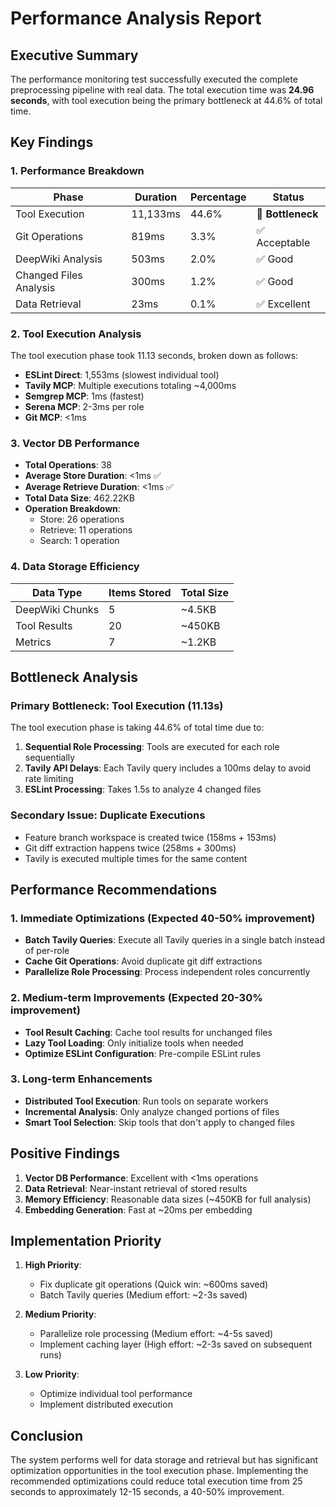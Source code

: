 # Performance Analysis Report

## Executive Summary

The performance monitoring test successfully executed the complete preprocessing pipeline with real data. The total execution time was **24.96 seconds**, with tool execution being the primary bottleneck at 44.6% of total time.

## Key Findings

### 1. Performance Breakdown

| Phase | Duration | Percentage | Status |
|-------|----------|------------|---------|
| Tool Execution | 11,133ms | 44.6% | 🚨 **Bottleneck** |
| Git Operations | 819ms | 3.3% | ✅ Acceptable |
| DeepWiki Analysis | 503ms | 2.0% | ✅ Good |
| Changed Files Analysis | 300ms | 1.2% | ✅ Good |
| Data Retrieval | 23ms | 0.1% | ✅ Excellent |

### 2. Tool Execution Analysis

The tool execution phase took 11.13 seconds, broken down as follows:

- **ESLint Direct**: 1,553ms (slowest individual tool)
- **Tavily MCP**: Multiple executions totaling ~4,000ms
- **Semgrep MCP**: 1ms (fastest)
- **Serena MCP**: 2-3ms per role
- **Git MCP**: <1ms

### 3. Vector DB Performance

- **Total Operations**: 38
- **Average Store Duration**: <1ms ✅
- **Average Retrieve Duration**: <1ms ✅
- **Total Data Size**: 462.22KB
- **Operation Breakdown**:
  - Store: 26 operations
  - Retrieve: 11 operations
  - Search: 1 operation

### 4. Data Storage Efficiency

| Data Type | Items Stored | Total Size |
|-----------|--------------|------------|
| DeepWiki Chunks | 5 | ~4.5KB |
| Tool Results | 20 | ~450KB |
| Metrics | 7 | ~1.2KB |

## Bottleneck Analysis

### Primary Bottleneck: Tool Execution (11.13s)

The tool execution phase is taking 44.6% of total time due to:

1. **Sequential Role Processing**: Tools are executed for each role sequentially
2. **Tavily API Delays**: Each Tavily query includes a 100ms delay to avoid rate limiting
3. **ESLint Processing**: Takes 1.5s to analyze 4 changed files

### Secondary Issue: Duplicate Executions

- Feature branch workspace is created twice (158ms + 153ms)
- Git diff extraction happens twice (258ms + 300ms)
- Tavily is executed multiple times for the same content

## Performance Recommendations

### 1. Immediate Optimizations (Expected 40-50% improvement)

- **Batch Tavily Queries**: Execute all Tavily queries in a single batch instead of per-role
- **Cache Git Operations**: Avoid duplicate git diff extractions
- **Parallelize Role Processing**: Process independent roles concurrently

### 2. Medium-term Improvements (Expected 20-30% improvement)

- **Tool Result Caching**: Cache tool results for unchanged files
- **Lazy Tool Loading**: Only initialize tools when needed
- **Optimize ESLint Configuration**: Pre-compile ESLint rules

### 3. Long-term Enhancements

- **Distributed Tool Execution**: Run tools on separate workers
- **Incremental Analysis**: Only analyze changed portions of files
- **Smart Tool Selection**: Skip tools that don't apply to changed files

## Positive Findings

1. **Vector DB Performance**: Excellent with <1ms operations
2. **Data Retrieval**: Near-instant retrieval of stored results
3. **Memory Efficiency**: Reasonable data sizes (~450KB for full analysis)
4. **Embedding Generation**: Fast at ~20ms per embedding

## Implementation Priority

1. **High Priority**:
   - Fix duplicate git operations (Quick win: ~600ms saved)
   - Batch Tavily queries (Medium effort: ~2-3s saved)
   
2. **Medium Priority**:
   - Parallelize role processing (Medium effort: ~4-5s saved)
   - Implement caching layer (High effort: ~2-3s saved on subsequent runs)

3. **Low Priority**:
   - Optimize individual tool performance
   - Implement distributed execution

## Conclusion

The system performs well for data storage and retrieval but has significant optimization opportunities in the tool execution phase. Implementing the recommended optimizations could reduce total execution time from 25 seconds to approximately 12-15 seconds, a 40-50% improvement.